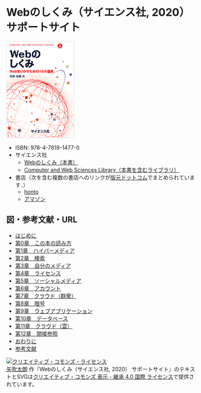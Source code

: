 # Webのしくみ（サイエンス社, 2020） サポートサイト

![書影](cover.jpg)

- ISBN: 978-4-7819-1477-0
- サイエンス社
  - [Webのしくみ（本書）](https://www.saiensu.co.jp/search/?isbn=978-4-7819-1477-0&y=2020)
  - [Computer and Web Sciences Library（本書を含むライブラリ）](https://www.saiensu.co.jp/search/?book_class_id=2&library_id=300)
- 書店（次を含む複数の書店へのリンクが[版元ドットコム](https://www.hanmoto.com/bd/isbn/9784781914770)でまとめられています．）
  - [honto](https://honto.jp/isbn/978-4-7819-1477-0)
  - [アマゾン](https://www.amazon.co.jp/dp/4781914772)

## 図・参考文献・URL

- [はじめに](chapters/preface.md)
- [第0章　この本の読み方](chapters/00.md)
- [第1章　ハイパーメディア](chapters/01.md)
- [第2章　検索](chapters/02.md)
- [第3章　自分のメディア](chapters/03.md)
- [第4章　ライセンス](chapters/04.md)
- [第5章　ソーシャルメディア](chapters/05.md)
- [第6章　アカウント](chapters/06.md)
- [第7章　クラウド（群衆）](chapters/07.md)
- [第8章　暗号](chapters/08.md)
- [第9章　ウェブアプリケーション](chapters/09.md)
- [第10章　データベース](chapters/10.md)
- [第11章　クラウド（雲）](chapters/11.md)
- [第12章　間接参照](chapters/12.md)
- [おわりに](chapters/afterword.md)
- [参考文献](chapters/bibliography.md)

<a rel="license" href="http://creativecommons.org/licenses/by-sa/4.0/"><img alt="クリエイティブ・コモンズ・ライセンス" style="border-width:0" src="https://i.creativecommons.org/l/by-sa/4.0/88x31.png" /></a><br /><a xmlns:cc="http://creativecommons.org/ns#" href="https://github.com/taroyabuki/webbook" property="cc:attributionName" rel="cc:attributionURL">矢吹太朗</a> 作『<span xmlns:dct="http://purl.org/dc/terms/" property="dct:title">Webのしくみ（サイエンス社, 2020） サポートサイト</span>』のテキストとSVGは<a rel="license" href="http://creativecommons.org/licenses/by-sa/4.0/">クリエイティブ・コモンズ 表示 - 継承 4.0 国際 ライセンス</a>で提供されています。